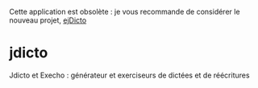 Cette application est obsolète : je vous recommande de considérer le nouveau projet, [ejDicto](https://github.com/pcardona34/ejdicto)

jdicto
======

Jdicto et Execho : générateur et exerciseurs de dictées et de réécritures
